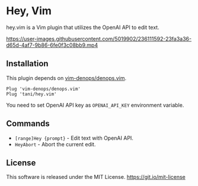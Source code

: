 # Hey, Vim

hey.vim is a Vim plugin that utilizes the OpenAI API to edit text.



https://user-images.githubusercontent.com/5019902/236111592-23fa3a36-d65d-4af7-9b86-6fe0f3c08bb9.mp4



## Installation

This plugin depends on [vim-denops/denops.vim](https://github.com/vim-denops/denops.vim).

```vim
Plug 'vim-denops/denops.vim'
Plug 'tani/hey.vim'
```

You need to set OpenAI API key as `OPENAI_API_KEY` environment variable.

## Commands

- `[range]Hey {prompt}` - Edit text with OpenAI API.
- `HeyAbort` - Abort the current edit.

## License

This software is released under the MIT License. https://git.io/mit-license
